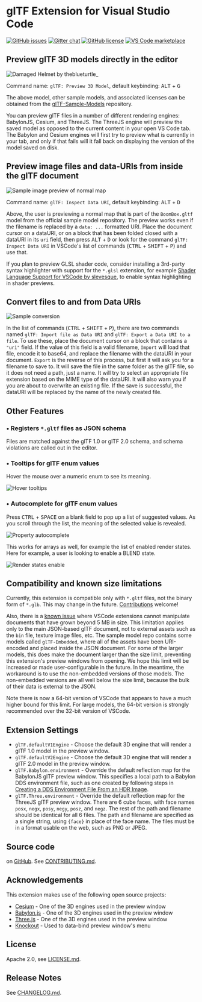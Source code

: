 # glTF Extension for Visual Studio Code

[![GitHub issues](https://img.shields.io/github/issues/AnalyticalGraphicsInc/gltf-vscode.svg)](https://github.com/AnalyticalGraphicsInc/gltf-vscode/issues) [![Gitter chat](https://img.shields.io/gitter/room/AnalyticalGraphicsInc/gltf-vscode.svg)](https://gitter.im/gltf-vscode/Lobby) [![GitHub license](https://img.shields.io/badge/License-Apache%202.0-blue.svg)](https://github.com/AnalyticalGraphicsInc/gltf-vscode/blob/master/LICENSE.md) [![VS Code marketplace](https://vsmarketplacebadge.apphb.com/installs/cesium.gltf-vscode.svg)](https://marketplace.visualstudio.com/items?itemName=cesium.gltf-vscode)

## Preview glTF 3D models directly in the editor

![Damaged Helmet by theblueturtle_](images/DamagedHelmetPan.gif)

Command name: `glTF: Preview 3D Model`, default keybinding: <kbd>ALT</kbd> + <kbd>G</kbd>

The above model, other sample models, and associated licenses can be obtained from the [glTF-Sample-Models](https://github.com/KhronosGroup/glTF-Sample-Models) repository.

You can preview glTF files in a number of different rendering engines: BabylonJS, Cesium, and ThreeJS.  The ThreeJS engine will preview the saved model as opposed to the current content in your open VS Code tab.  The Babylon and Cesium engines will first try to preview what is currently in your tab, and only if that fails will it fall back on displaying the version of the model saved on disk.

## Preview image files and data-URIs from inside the glTF document

![Sample image preview of normal map](images/SampleImagePreview.png)

Command name: `glTF: Inspect Data URI`, default keybinding: <kbd>ALT</kbd> + <kbd>D</kbd>

Above, the user is previewing a normal map that is part of the `BoomBox.gltf` model from the official sample model repository.  The preview works even if the filename is replaced by a `data: ...` formatted URI.  Place the document cursor on a dataURI, or on a block that has been folded closed with a dataURI in its `uri` field, then press <kbd>ALT</kbd> + <kbd>D</kbd> or look for the command `glTF: Inspect Data URI` in VSCode's list of commands (<kbd>CTRL</kbd> + <kbd>SHIFT</kbd> + <kbd>P</kbd>) and use that.

If you plan to preview GLSL shader code, consider installing a 3rd-party syntax highlighter with support for the `*.glsl` extension, for example [Shader Language Support for VSCode by slevesque](https://marketplace.visualstudio.com/items?itemName=slevesque.shader), to enable syntax highlighting in shader previews.

## Convert files to and from Data URIs

![Sample conversion](images/Conversion.png)

In the list of commands (<kbd>CTRL</kbd> + <kbd>SHIFT</kbd> + <kbd>P</kbd>), there are two commands named `glTF: Import file as Data URI` and `glTF: Export a Data URI to a file`.  To use these, place the document cursor on a block that contains a `"uri"` field.  If the value of this field is a valid filename, `Import` will load that file, encode it to base64, and replace the filename with the dataURI in your document.  `Export` is the reverse of this process, but first it will ask you for a filename to save to.  It will save the file in the same folder as the glTF file, so it does not need a path, just a name.  It will try to select an appropriate file extension based on the MIME type of the dataURI.  It will also warn you if you are about to overwrite an existing file.  If the save is successful, the dataURI will be replaced by the name of the newly created file.

## Other Features

### &bull; Registers `*.gltf` files as JSON schema

Files are matched against the glTF 1.0 or glTF 2.0 schema, and schema violations are called out in the editor.

### &bull; Tooltips for glTF enum values

Hover the mouse over a numeric enum to see its meaning.

![Hover tooltips](images/EmissionHover.png)

### &bull; Autocomplete for glTF enum values

Press <kbd>CTRL</kbd> + <kbd>SPACE</kbd> on a blank field to pop up a list of suggested values.  As you scroll through the list, the meaning of the selected value is revealed.

![Property autocomplete](images/PropertyAutocomplete.png)

This works for arrays as well, for example the list of enabled render states.  Here for example, a user is looking to enable a BLEND state.

![Render states enable](images/StatesEnable.png)

## Compatibility and known size limitations

Currently, this extension is compatible only with `*.gltf` files, not the binary form of `*.glb`.  This may change in the future.  [Contributions](CONTRIBUTING.md) welcome!

Also, there is a [known issue](https://github.com/Microsoft/vscode/issues/31078) where VSCode extensions cannot manipulate documents that have grown beyond 5 MB in size.  This limitation applies only to the main JSON-based glTF document, not to external assets such as the `bin` file, texture image files, etc.  The sample model repo contains some models called `glTF-Embedded`, where all of the assets have been URI-encoded and placed inside the JSON document.  For some of the larger models, this does make the document larger than the size limit, preventing this extension's preview windows from opening.  We hope this limit will be increased or made user-configurable in the future.  In the meantime, the workaround is to use the non-embedded versions of those models.  The non-embedded versions are all well below the size limit, because the bulk of their data is external to the JSON.

Note there is now a 64-bit version of VSCode that appears to have a much higher bound for this limit.  For large models, the 64-bit version is strongly recommended over the 32-bit version of VSCode.

## Extension Settings

* `glTF.defaultV1Engine` - Choose the default 3D engine that will render a glTF 1.0 model in the preview window.
* `glTF.defaultV2Engine` - Choose the default 3D engine that will render a glTF 2.0 model in the preview window.
* `glTF.Babylon.environment` - Override the default reflection map for the BabylonJS glTF preview window.  This specifies a local path to a Babylon DDS environment file, such as one created by following steps in [Creating a DDS Environment File From an HDR Image](http://doc.babylonjs.com/overviews/physically_based_rendering#creating-a-dds-environment-file-from-an-hdr-image).
* `glTF.Three.environment` - Override the default reflection map for the ThreeJS glTF preview window.  There are 6 cube faces, with face names `posx`, `negx`, `posy`, `negy`, `posz`, and `negz`.  The rest of the path and filename should be identical for all 6 files.  The path and filename are specified as a single string, using `{face}` in place of the face name.  The files must be in a format usable on the web, such as PNG or JPEG.

## Source code

on [GitHub](https://github.com/AnalyticalGraphicsInc/gltf-vscode).  See [CONTRIBUTING.md](CONTRIBUTING.md).

## Acknowledgements

This extension makes use of the following open source projects:

 * [Cesium](https://github.com/AnalyticalGraphicsInc/cesium) - One of the 3D engines used in the preview window
 * [Babylon.js](https://github.com/BabylonJS/Babylon.js) - One of the 3D engines used in the preview window
 * [Three.js](https://github.com/mrdoob/three.js/) - One of the 3D engines used in the preview window
 * [Knockout](http://knockoutjs.com/) - Used to data-bind preview window's menu

## License

Apache 2.0, see [LICENSE.md](LICENSE.md).

## Release Notes

See [CHANGELOG.md](CHANGELOG.md).
